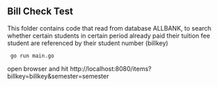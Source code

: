 ## Bill Check Test

This folder contains code that read from database ALLBANK, to search whether certain students in certain period already paid their tuition fee
student are referenced by their student number (billkey)

` 
go run main.go
`

open browser and hit 
http://localhost:8080/items?billkey=billkey&semester=semester